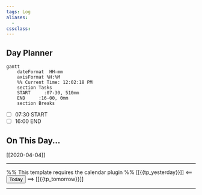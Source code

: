 ```yaml
---
tags: Log
aliases: 
  - 
cssclass:
---
```


## Day Planner
```mermaid
gantt
    dateFormat  HH-mm
    axisFormat %H:%M
    %% Current Time: 12:02:18 PM
    section Tasks
    START     :07-30, 510mm
    END     :16-00, 0mm
    section Breaks

```

- [ ] 07:30 START
- [ ] 16:00 END

## On This Day...

[[2020-04-04]]

---

%% This template requires the calendar plugin %%
[[{{tp_yesterday}}]] <== <button class="date_button_today">Today</button> ==> [[{{tp_tomorrow}}]]

---

